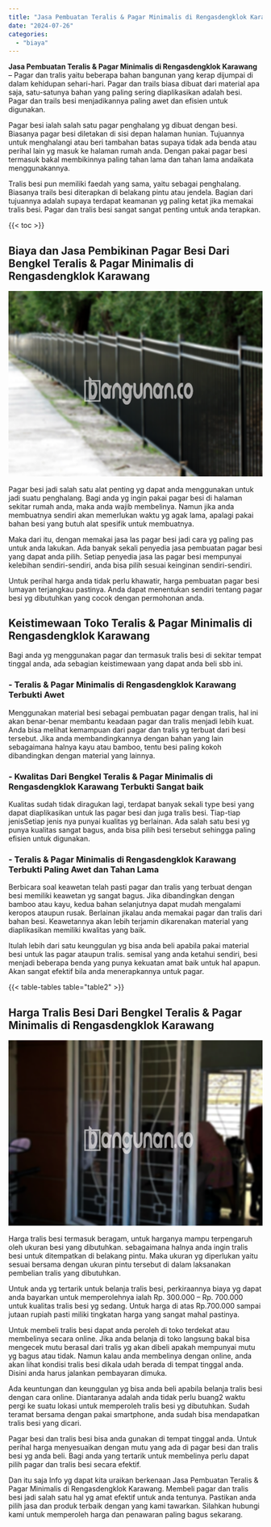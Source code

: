 ```yaml
---
title: "Jasa Pembuatan Teralis & Pagar Minimalis di Rengasdengklok Karawang"
date: "2024-07-26"
categories: 
  - "biaya"
---
```


**Jasa Pembuatan Teralis & Pagar Minimalis di Rengasdengklok Karawang** – Pagar dan tralis yaitu beberapa bahan bangunan yang kerap dijumpai di dalam kehidupan sehari-hari. Pagar dan trails biasa dibuat dari material apa saja, satu-satunya bahan yang paling sering diaplikasikan adalah besi. Pagar dan trails besi menjadikannya paling awet dan efisien untuk digunakan.

Pagar besi ialah salah satu pagar penghalang yg dibuat dengan besi. Biasanya pagar besi diletakan di sisi depan halaman hunian. Tujuannya untuk menghalangi atau beri tambahan batas supaya tidak ada benda atau perihal lain yg masuk ke halaman rumah anda. Dengan pakai pagar besi termasuk bakal membikinnya paling tahan lama dan tahan lama andaikata menggunakannya.

Tralis besi pun memiliki faedah yang sama, yaitu sebagai penghalang. Biasanya trails besi diterapkan di belakang pintu atau jendela. Bagian dari tujuannya adalah supaya terdapat keamanan yg paling ketat jika memakai tralis besi. Pagar dan tralis besi sangat sangat penting untuk anda terapkan.

{{< toc >}}

## Biaya dan Jasa Pembikinan Pagar Besi Dari Bengkel Teralis & Pagar Minimalis di Rengasdengklok Karawang

![Jasa Pembuatan Teralis & Pagar Minimalis di Rengasdengklok Karawang](/images/pagar-minimalis-murah-64.png)

Pagar besi jadi salah satu alat penting yg dapat anda menggunakan untuk jadi suatu penghalang. Bagi anda yg ingin pakai pagar besi di halaman sekitar rumah anda, maka anda wajib membelinya. Namun jika anda membuatnya sendiri akan memerlukan waktu yg agak lama, apalagi pakai bahan besi yang butuh alat spesifik untuk membuatnya.

Maka dari itu, dengan memakai jasa las pagar besi jadi cara yg paling pas untuk anda lakukan. Ada banyak sekali penyedia jasa pembuatan pagar besi yang dapat anda pilih. Setiap penyedia jasa las pagar besi mempunyai kelebihan sendiri-sendiri, anda bisa pilih sesuai keinginan sendiri-sendiri.

Untuk perihal harga anda tidak perlu khawatir, harga pembuatan pagar besi lumayan terjangkau pastinya. Anda dapat menentukan sendiri tentang pagar besi yg dibutuhkan yang cocok dengan permohonan anda.

## Keistimewaan Toko Teralis & Pagar Minimalis di Rengasdengklok Karawang

Bagi anda yg menggunakan pagar dan termasuk tralis besi di sekitar tempat tinggal anda, ada sebagian keistimewaan yang dapat anda beli sbb ini.

### \- Teralis & Pagar Minimalis di Rengasdengklok Karawang Terbukti Awet

Menggunakan material besi sebagai pembuatan pagar dengan tralis, hal ini akan benar-benar membantu keadaan pagar dan tralis menjadi lebih kuat. Anda bisa melihat kemampuan dari pagar dan tralis yg terbuat dari besi tersebut. Jika anda membandingkannya dengan bahan yang lain sebagaimana halnya kayu atau bamboo, tentu besi paling kokoh dibandingkan dengan material yang lainnya.

### \- Kwalitas Dari Bengkel Teralis & Pagar Minimalis di Rengasdengklok Karawang Terbukti Sangat baik

Kualitas sudah tidak diragukan lagi, terdapat banyak sekali type besi yang dapat diaplikasikan untuk las pagar besi dan juga tralis besi. Tiap-tiap jenisSetiap jenis nya punyai kualitas yg berlainan. Ada salah satu besi yg punya kualitas sangat bagus, anda bisa pilih besi tersebut sehingga paling efisien untuk digunakan.

### \- Teralis & Pagar Minimalis di Rengasdengklok Karawang Terbukti Paling Awet dan Tahan Lama

Berbicara soal keawetan telah pasti pagar dan tralis yang terbuat dengan besi memiliki keawetan yg sangat bagus. Jika dibandingkan dengan bamboo atau kayu, kedua bahan selanjutnya dapat mudah mengalami keropos ataupun rusak. Berlainan jikalau anda memakai pagar dan tralis dari bahan besi. Keawetannya akan lebih terjamin dikarenakan material yang diaplikasikan memiliki kwalitas yang baik.

Itulah lebih dari satu keunggulan yg bisa anda beli apabila pakai material besi untuk las pagar ataupun tralis. semisal yang anda ketahui sendiri, besi menjadi beberapa benda yang punya kekuatan amat baik untuk hal apapun. Akan sangat efektif bila anda menerapkannya untuk pagar.

{{< table-tables table="table2" >}}

## Harga Tralis Besi Dari Bengkel Teralis & Pagar Minimalis di Rengasdengklok Karawang

![Jasa Pembuatan Teralis & Pagar Minimalis di Rengasdengklok Karawang](/images/teralis-minimalis-murah-33.png)

Harga tralis besi termasuk beragam, untuk harganya mampu terpengaruh oleh ukuran besi yang dibutuhkan. sebagaimana halnya anda ingin tralis besi untuk ditempatkan di belakang pintu. Maka ukuran yg diperlukan yaitu sesuai bersama dengan ukuran pintu tersebut di dalam laksanakan pembelian tralis yang dibutuhkan.

Untuk anda yg tertarik untuk belanja tralis besi, perkiraannya biaya yg dapat anda bayarkan untuk memperolehnya ialah Rp. 300.000 – Rp. 700.000 untuk kualitas tralis besi yg sedang. Untuk harga di atas Rp.700.000 sampai jutaan rupiah pasti miliki tingkatan harga yang sangat mahal pastinya.

Untuk membeli tralis besi dapat anda peroleh di toko terdekat atau membelinya secara online. Jika anda belanja di toko langsung bakal bisa mengecek mutu berasal dari tralis yg akan dibeli apakah mempunyai mutu yg bagus atau tidak. Namun kalau anda membelinya dengan online, anda akan lihat kondisi tralis besi dikala udah berada di tempat tinggal anda. Disini anda harus jalankan pembayaran dimuka.

Ada keuntungan dan keunggulan yg bisa anda beli apabila belanja tralis besi dengan cara online. Diantaranya adalah anda tidak perlu buang2 waktu pergi ke suatu lokasi untuk memperoleh tralis besi yg dibutuhkan. Sudah teramat bersama dengan pakai smartphone, anda sudah bisa mendapatkan tralis besi yang dicari.

Pagar besi dan tralis besi bisa anda gunakan di tempat tinggal anda. Untuk perihal harga menyesuaikan dengan mutu yang ada di pagar besi dan tralis besi yg anda beli. Bagi anda yang tertarik untuk membelinya perlu dapat pilih pagar dan tralis besi secara efektif.

Dan itu saja Info yg dapat kita uraikan berkenaan Jasa Pembuatan Teralis & Pagar Minimalis di Rengasdengklok Karawang. Membeli pagar dan tralis besi jadi salah satu hal yg amat efektif untuk anda tentunya. Pastikan anda pilih jasa dan produk terbaik dengan yang kami tawarkan. Silahkan hubungi kami untuk memperoleh harga dan penawaran paling bagus sekarang.
